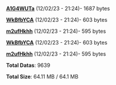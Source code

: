 [**A1G4WUTa**](/data/A1G4WUTa.txt) (12/02/23 - 21:24)- 1687 bytes

[**WkBfbYCA**](/data/WkBfbYCA.txt) (12/02/23 - 21:24)- 603 bytes

[**m2ufHkhh**](/data/m2ufHkhh.txt) (12/02/23 - 21:24)- 595 bytes

[**WkBfbYCA**](/data/WkBfbYCA.txt) (12/02/23 - 21:24)- 603 bytes

[**m2ufHkhh**](/data/m2ufHkhh.txt) (12/02/23 - 21:24)- 595 bytes

**Total Datas**: 9639

**Total Size**: 64.11 MB / 64.1 MB
